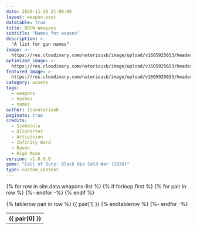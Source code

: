 ```yaml
---
date: 2020-11-20 21:00:00
layout: weapon-post
datatable: true
title: BOCW Weapons
subtitle: "Names for wapons"
description: >-
  "A list for gun names"
image: >-
  https://res.cloudinary.com/natoriousb/image/upload/v1605925653/headers/Multiplayer_Screenshot_12_jct9fr.jpg
optimized_image: >- 
  https://res.cloudinary.com/natoriousb/image/upload/v1605925653/headers/Multiplayer_Screenshot_12_jct9fr.jpg
featured_image: >-
  https://res.cloudinary.com/natoriousb/image/upload/v1605925653/headers/Multiplayer_Screenshot_12_jct9fr.jpg
category: assets
tags:
  - weapons
  - hashes
  - names
author: itsnatorioub
paginate: true
credits:
  - Scobalula
  - DTZxPorter
  - Activision
  - Infinity Ward
  - Raven
  - High Moon
version: v1.0.0.0
game: "Call of Duty: Black Ops Cold War (2020)"
type: custom_content
---
```


<div class="datatable-begin"></div>
<table class="weapons-table row-border stripe">
  {% for row in site.data.weapons-list %}
    {% if forloop.first %}
    <tr>
      {% for pair in row %}
        <th>{{ pair[0] }}</th>
      {%- endfor -%}
    </tr>
    {% endif %}

   {% tablerow pair in row %}
   {{ pair[1] }}
   {% endtablerow %}
  {%- endfor -%}
</table>
<div class="datatable-end"></div>